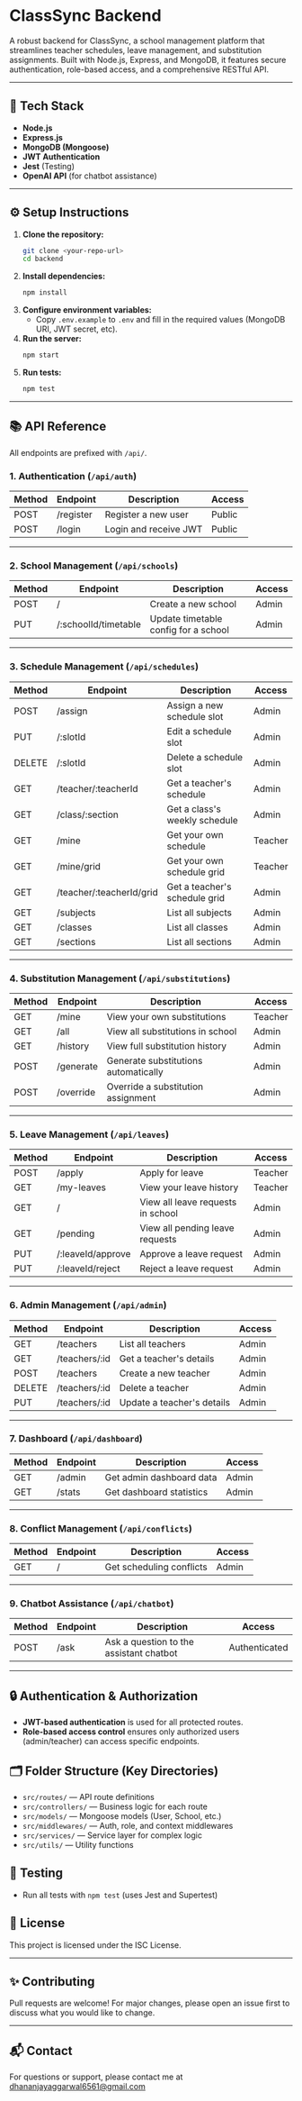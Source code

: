 # ClassSync Backend

A robust backend for ClassSync, a school management platform that streamlines teacher schedules, leave management, and substitution assignments. Built with Node.js, Express, and MongoDB, it features secure authentication, role-based access, and a comprehensive RESTful API.

---

## 🚀 Tech Stack
- **Node.js**
- **Express.js**
- **MongoDB (Mongoose)**
- **JWT Authentication**
- **Jest** (Testing)
- **OpenAI API** (for chatbot assistance)

---

## ⚙️ Setup Instructions
1. **Clone the repository:**
   ```bash
   git clone <your-repo-url>
   cd backend
   ```
2. **Install dependencies:**
   ```bash
   npm install
   ```
3. **Configure environment variables:**
   - Copy `.env.example` to `.env` and fill in the required values (MongoDB URI, JWT secret, etc).
4. **Run the server:**
   ```bash
   npm start
   ```
5. **Run tests:**
   ```bash
   npm test
   ```

---

## 📚 API Reference
All endpoints are prefixed with `/api/`.

### 1. **Authentication** (`/api/auth`)
| Method | Endpoint      | Description                | Access |
|--------|---------------|----------------------------|--------|
| POST   | /register     | Register a new user        | Public |
| POST   | /login        | Login and receive JWT      | Public |

---

### 2. **School Management** (`/api/schools`)
| Method | Endpoint                      | Description                                 | Access |
|--------|-------------------------------|---------------------------------------------|--------|
| POST   | /                            | Create a new school                        | Admin  |
| PUT    | /:schoolId/timetable         | Update timetable config for a school        | Admin  |

---

### 3. **Schedule Management** (`/api/schedules`)
| Method | Endpoint                        | Description                                 | Access         |
|--------|----------------------------------|---------------------------------------------|----------------|
| POST   | /assign                         | Assign a new schedule slot                  | Admin          |
| PUT    | /:slotId                        | Edit a schedule slot                        | Admin          |
| DELETE | /:slotId                        | Delete a schedule slot                      | Admin          |
| GET    | /teacher/:teacherId             | Get a teacher's schedule                    | Admin          |
| GET    | /class/:section                 | Get a class's weekly schedule               | Admin          |
| GET    | /mine                           | Get your own schedule                       | Teacher        |
| GET    | /mine/grid                      | Get your own schedule grid                  | Teacher        |
| GET    | /teacher/:teacherId/grid        | Get a teacher's schedule grid               | Admin          |
| GET    | /subjects                       | List all subjects                           | Admin          |
| GET    | /classes                        | List all classes                            | Admin          |
| GET    | /sections                       | List all sections                           | Admin          |

---

### 4. **Substitution Management** (`/api/substitutions`)
| Method | Endpoint         | Description                                 | Access         |
|--------|------------------|---------------------------------------------|----------------|
| GET    | /mine            | View your own substitutions                 | Teacher        |
| GET    | /all             | View all substitutions in school            | Admin          |
| GET    | /history         | View full substitution history              | Admin          |
| POST   | /generate        | Generate substitutions automatically        | Admin          |
| POST   | /override        | Override a substitution assignment          | Admin          |

---

### 5. **Leave Management** (`/api/leaves`)
| Method | Endpoint                | Description                                 | Access         |
|--------|-------------------------|---------------------------------------------|----------------|
| POST   | /apply                  | Apply for leave                             | Teacher        |
| GET    | /my-leaves              | View your leave history                     | Teacher        |
| GET    | /                       | View all leave requests in school           | Admin          |
| GET    | /pending                | View all pending leave requests             | Admin          |
| PUT    | /:leaveId/approve       | Approve a leave request                     | Admin          |
| PUT    | /:leaveId/reject        | Reject a leave request                      | Admin          |

---

### 6. **Admin Management** (`/api/admin`)
| Method | Endpoint                | Description                                 | Access         |
|--------|-------------------------|---------------------------------------------|----------------|
| GET    | /teachers               | List all teachers                           | Admin          |
| GET    | /teachers/:id           | Get a teacher's details                     | Admin          |
| POST   | /teachers               | Create a new teacher                        | Admin          |
| DELETE | /teachers/:id           | Delete a teacher                            | Admin          |
| PUT    | /teachers/:id           | Update a teacher's details                  | Admin          |

---

### 7. **Dashboard** (`/api/dashboard`)
| Method | Endpoint                | Description                                 | Access         |
|--------|-------------------------|---------------------------------------------|----------------|
| GET    | /admin                  | Get admin dashboard data                    | Admin          |
| GET    | /stats                  | Get dashboard statistics                    | Admin          |

---

### 8. **Conflict Management** (`/api/conflicts`)
| Method | Endpoint                | Description                                 | Access         |
|--------|-------------------------|---------------------------------------------|----------------|
| GET    | /                       | Get scheduling conflicts                    | Admin          |

---

### 9. **Chatbot Assistance** (`/api/chatbot`)
| Method | Endpoint                | Description                                 | Access         |
|--------|-------------------------|---------------------------------------------|----------------|
| POST   | /ask                    | Ask a question to the assistant chatbot     | Authenticated  |

---

## 🔒 Authentication & Authorization
- **JWT-based authentication** is used for all protected routes.
- **Role-based access control** ensures only authorized users (admin/teacher) can access specific endpoints.

## 🗂️ Folder Structure (Key Directories)
- `src/routes/` — API route definitions
- `src/controllers/` — Business logic for each route
- `src/models/` — Mongoose models (User, School, etc.)
- `src/middlewares/` — Auth, role, and context middlewares
- `src/services/` — Service layer for complex logic
- `src/utils/` — Utility functions

## 🧪 Testing
- Run all tests with `npm test` (uses Jest and Supertest)

## 📄 License
This project is licensed under the ISC License.

---

## ✨ Contributing
Pull requests are welcome! For major changes, please open an issue first to discuss what you would like to change.

---

## 📬 Contact
For questions or support, please contact me at dhananjayaggarwal6561@gmail.com

